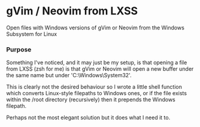 gVim / Neovim from LXSS
=======================

Open files with Windows versions of gVim or Neovim from the Windows Subsystem for Linux

### Purpose

Something I've noticed, and it may just be my setup, is that opening a file from LXSS (zsh for me) is that gVim or Neovim will open a new buffer under the same name but under 'C:\Windows\System32'.

This is clearly not the desired behaviour so I wrote a little shell function which converts Linux-style filepaths to Windows ones, or if the file exists within the /root directory (recursively) then it prepends the Windows filepath.

Perhaps not the most elegant solution but it does what I need it to.

